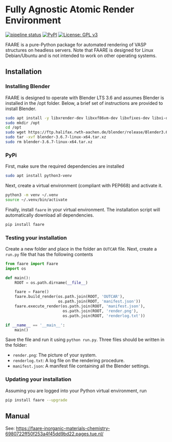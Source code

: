 # Fully Agnostic Atomic Render Environment

[![pipeline status](https://gitlab.tue.nl/inorganic-materials-chemistry/faare/badges/master/pipeline.svg)](https://gitlab.tue.nl/inorganic-materials-chemistry/faare/-/commits/master)
[![PyPI](https://img.shields.io/pypi/v/faare?color=green)](https://pypi.org/project/faare/)
[![License: GPL v3](https://img.shields.io/badge/License-GPLv3-blue.svg)](https://www.gnu.org/licenses/gpl-3.0)

FAARE is a pure-Python package for automated rendering of VASP structures on headless
servers. Note that FAARE is designed for Linux Debian/Ubuntu and is not intended
to work on other operating systems.

## Installation

### Installing Blender

FAARE is designed to operate with Blender LTS 3.6 and assumes Blender is installed
in the /opt folder. Below, a brief set of instructions are provided to install
Blender.

```bash
sudo apt install -y libxrender-dev libxxf86vm-dev libxfixes-dev libxi-dev libxkbcommon-dev libsm-dev 
sudo mkdir /opt
cd /opt
sudo wget https://ftp.halifax.rwth-aachen.de/blender/release/Blender3.6/blender-3.6.7-linux-x64.tar.xz
sudo tar -xvf blender-3.6.7-linux-x64.tar.xz
sudo rm blender-3.6.7-linux-x64.tar.xz
```

### PyPi

First, make sure the required dependencies are installed

```bash
sudo apt install python3-venv
```

Next, create a virtual environment (compliant with PEP668) and activate it.

```bash
python3 -m venv ~/.venv
source ~/.venv/bin/activate
```

Finally, install `faare` in your virtual environment. The installation script
will automatically download all dependencies.

```bash
pip install faare
```

### Testing your installation

Create a new folder and place in the folder an `OUTCAR` file. Next, create a
`run.py` file that has the following contents

```python
from faare import Faare
import os

def main():
    ROOT = os.path.dirname(__file__)

    faare = Faare()
    faare.build_render(os.path.join(ROOT, 'OUTCAR'),
                       os.path.join(ROOT, 'manifest.json'))
    faare.execute_render(os.path.join(ROOT, 'manifest.json'),
                         os.path.join(ROOT, 'render.png'),
                         os.path.join(ROOT, 'renderlog.txt'))

if __name__ == '__main__':
    main()
```

Save the file and run it using `python run.py`. Three files should be written
in the folder:

* `render.png`: The picture of your system.
* `renderlog.txt`: A log file on the rendering procedure.
* `manifest.json`: A manifest file containing all the Blender settings.

### Updating your installation

Assuming you are logged into your Python virtual environment, run

```bash
pip install faare --upgrade
```

## Manual

See: https://faare-inorganic-materials-chemistry-6980722ff50f253a4f45dd9bd22.pages.tue.nl/